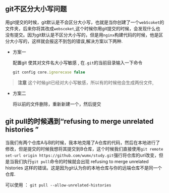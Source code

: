

## git不区分大小写问题

用git提交的时候，git默认是不会区分大小写，也就是当你创建了一个`webScoket`的文件夹，后来你将其改成`webscoket`,这个时候你用git提交的时候，会发现什么也没有提交。因为git默认是不区分大小写的，但是用`nginx`构建代码的时候，他是区分大小写的，这样就会报这不到包的错误,解决方案以下两种.

* 方案一

  配置git 使其对文件名大小写敏感 , 在`.git`的当前目录输入一下命令

  ```js
  git config core.ignorecase false
  ```

> **注意** 这个时候git已经对大小写敏感，所以有的时候他会生成两份文件,



* 方案二

  将以前的文件删除，重新新建一个，然后提交

## git pull的时候遇到“refusing to merge unrelated histories ”

当我们有两个仓库A与B的时候，我本地克隆了A仓库的代码，然后在本地进行了修改，但是提交的时候我想将其提交到B仓库，这个时候我们直接使用`git remote set-url origin https://github.com/wumx/study.git`强行将仓库的url改变，但是当我们执行`git pull`命令的时候就会出现 refusing to merge unrelated histories 这样的错误。这是因为git认为你的本地仓库与你的远端仓库不是同一个仓库.

可以使用 ： `git pull --allow-unrelated-histories `